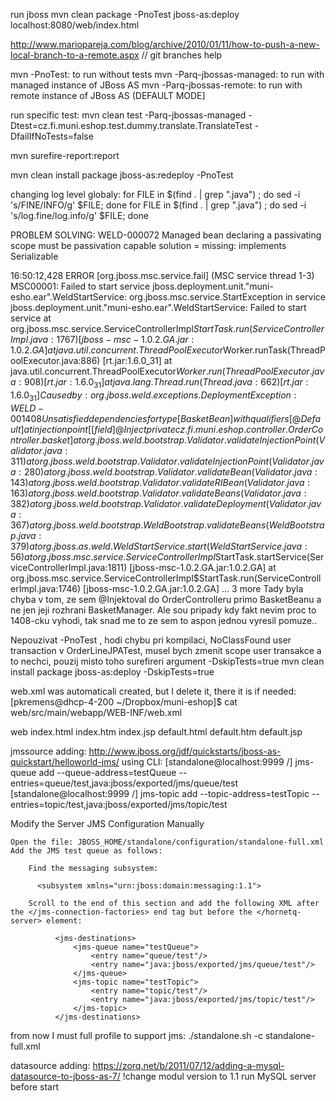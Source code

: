run jboss
mvn clean package -PnoTest jboss-as:deploy
localhost:8080/web/index.html

http://www.mariopareja.com/blog/archive/2010/01/11/how-to-push-a-new-local-branch-to-a-remote.aspx // git branches help

mvn <goal> -PnoTest: to run without tests
mvn <goal> -Parq-jbossas-managed: to run with managed instance of JBoss AS
mvn <goal> -Parq-jbossas-remote: to run with remote instance of JBoss AS (DEFAULT MODE]

run specific test: 
mvn clean test -Parq-jbossas-managed -Dtest=cz.fi.muni.eshop.test.dummy.translate.TranslateTest -DfailIfNoTests=false

mvn surefire-report:report

mvn clean install package jboss-as:redeploy -PnoTest

changing log level globaly: 
for FILE in $(find . | grep "\.java") ; do sed -i 's/FINE/INFO/g' $FILE; done
for FILE in $(find . | grep "\.java") ; do sed -i 's/log.fine/log.info/g' $FILE; done


PROBLEM SOLVING:
WELD-000072 Managed bean declaring a passivating scope must be passivation capable
solution = missing: implements Serializable

16:50:12,428 ERROR [org.jboss.msc.service.fail] (MSC service thread 1-3) MSC00001: Failed to start service jboss.deployment.unit."muni-esho.ear".WeldStartService: org.jboss.msc.service.StartException in service jboss.deployment.unit."muni-esho.ear".WeldStartService: Failed to start service
	at org.jboss.msc.service.ServiceControllerImpl$StartTask.run(ServiceControllerImpl.java:1767) [jboss-msc-1.0.2.GA.jar:1.0.2.GA]
	at java.util.concurrent.ThreadPoolExecutor$Worker.runTask(ThreadPoolExecutor.java:886) [rt.jar:1.6.0_31]
	at java.util.concurrent.ThreadPoolExecutor$Worker.run(ThreadPoolExecutor.java:908) [rt.jar:1.6.0_31]
	at java.lang.Thread.run(Thread.java:662) [rt.jar:1.6.0_31]
Caused by: org.jboss.weld.exceptions.DeploymentException: WELD-001408 Unsatisfied dependencies for type [BasketBean] with qualifiers [@Default] at injection point [[field] @Inject private cz.fi.muni.eshop.controller.OrderController.basket]
	at org.jboss.weld.bootstrap.Validator.validateInjectionPoint(Validator.java:311)
	at org.jboss.weld.bootstrap.Validator.validateInjectionPoint(Validator.java:280)
	at org.jboss.weld.bootstrap.Validator.validateBean(Validator.java:143)
	at org.jboss.weld.bootstrap.Validator.validateRIBean(Validator.java:163)
	at org.jboss.weld.bootstrap.Validator.validateBeans(Validator.java:382)
	at org.jboss.weld.bootstrap.Validator.validateDeployment(Validator.java:367)
	at org.jboss.weld.bootstrap.WeldBootstrap.validateBeans(WeldBootstrap.java:379)
	at org.jboss.as.weld.WeldStartService.start(WeldStartService.java:56)
	at org.jboss.msc.service.ServiceControllerImpl$StartTask.startService(ServiceControllerImpl.java:1811) [jboss-msc-1.0.2.GA.jar:1.0.2.GA]
	at org.jboss.msc.service.ServiceControllerImpl$StartTask.run(ServiceControllerImpl.java:1746) [jboss-msc-1.0.2.GA.jar:1.0.2.GA]
	... 3 more
Tady byla chyba v tom, ze sem @Injektoval do OrderControlleru primo BasketBeanu a ne jen jeji rozhrani BasketManager. Ale sou pripady kdy fakt nevim proc to 1408-cku vyhodi, tak snad me to ze sem to aspon jednou vyresil pomuze..

Nepouzivat -PnoTest , hodi chybu pri kompilaci, NoClassFound user transaction v OrderLineJPATest, musel bych zmenit scope user transakce a to nechci, pouzij misto toho surefireri argument -DskipTests=true
mvn clean install package jboss-as:deploy -DskipTests=true


web.xml was automaticali created, but I delete it, there it is if needed:
[pkremens@dhcp-4-200 ~/Dropbox/muni-eshop]$ cat web/src/main/webapp/WEB-INF/web.xml
<?xml version="1.0" encoding="UTF-8"?>
<web-app xmlns:xsi="http://www.w3.org/2001/XMLSchema-instance" xmlns="http://java.sun.com/xml/ns/javaee" xmlns:web="http://java.sun.com/xml/ns/javaee/web-app_2_5.xsd" xsi:schemaLocation="http://java.sun.com/xml/ns/javaee http://java.sun.com/xml/ns/javaee/web-app_2_5.xsd" version="2.5">
  <display-name>web</display-name>
  <welcome-file-list>
    <welcome-file>index.html</welcome-file>
    <welcome-file>index.htm</welcome-file>
    <welcome-file>index.jsp</welcome-file>
    <welcome-file>default.html</welcome-file>
    <welcome-file>default.htm</welcome-file>
    <welcome-file>default.jsp</welcome-file>
  </welcome-file-list>


jmssource adding:
http://www.jboss.org/jdf/quickstarts/jboss-as-quickstart/helloworld-jms/
using CLI:
[standalone@localhost:9999 /] jms-queue add --queue-address=testQueue --entries=queue/test,java:jboss/exported/jms/queue/test
[standalone@localhost:9999 /] jms-topic add --topic-address=testTopic --entries=topic/test,java:jboss/exported/jms/topic/test

Modify the Server JMS Configuration Manually

    Open the file: JBOSS_HOME/standalone/configuration/standalone-full.xml
    Add the JMS test queue as follows:

        Find the messaging subsystem:

          <subsystem xmlns="urn:jboss:domain:messaging:1.1">

        Scroll to the end of this section and add the following XML after the </jms-connection-factories> end tag but before the </hornetq-server> element:

              <jms-destinations>
                  <jms-queue name="testQueue">
                      <entry name="queue/test"/>
                      <entry name="java:jboss/exported/jms/queue/test"/>
                  </jms-queue>
                  <jms-topic name="testTopic">
                      <entry name="topic/test"/>
                      <entry name="java:jboss/exported/jms/topic/test"/>
                  </jms-topic>
              </jms-destinations>



from now I must full profile to support jms: ./standalone.sh -c standalone-full.xml

datasource adding: https://zorq.net/b/2011/07/12/adding-a-mysql-datasource-to-jboss-as-7/
!change modul version to 1.1
run MySQL server before start
